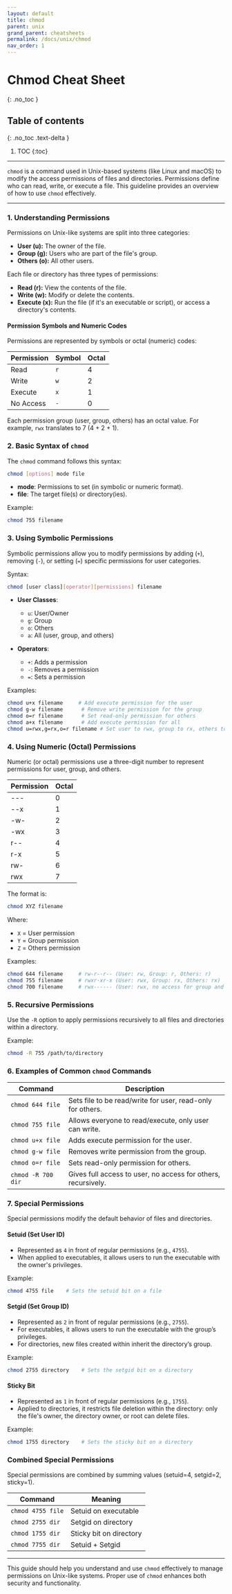 ```yaml
---
layout: default
title: chmod
parent: unix
grand_parent: cheatsheets
permalink: /docs/unix/chmod
nav_order: 1
---
```


# Chmod Cheat Sheet
{: .no_toc }

## Table of contents
{: .no_toc .text-delta }

1. TOC
{:toc}

---

`chmod` is a command used in Unix-based systems (like Linux and macOS) to modify the access permissions of files and directories. Permissions define who can read, write, or execute a file. This guideline provides an overview of how to use `chmod` effectively.

---

### 1. Understanding Permissions

Permissions on Unix-like systems are split into three categories:
- **User (u):** The owner of the file.
- **Group (g):** Users who are part of the file's group.
- **Others (o):** All other users.

Each file or directory has three types of permissions:
- **Read (r):** View the contents of the file.
- **Write (w):** Modify or delete the contents.
- **Execute (x):** Run the file (if it's an executable or script), or access a directory's contents.

#### Permission Symbols and Numeric Codes
Permissions are represented by symbols or octal (numeric) codes:

| Permission | Symbol | Octal |
|------------|--------|-------|
| Read       | `r`    | 4     |
| Write      | `w`    | 2     |
| Execute    | `x`    | 1     |
| No Access  | `-`    | 0     |

Each permission group (user, group, others) has an octal value. For example, `rwx` translates to 7 (4 + 2 + 1).

### 2. Basic Syntax of `chmod`

The `chmod` command follows this syntax:
```bash
chmod [options] mode file
```

- **mode**: Permissions to set (in symbolic or numeric format).
- **file**: The target file(s) or directory(ies).

Example:
```bash
chmod 755 filename
```

### 3. Using Symbolic Permissions

Symbolic permissions allow you to modify permissions by adding (`+`), removing (`-`), or setting (`=`) specific permissions for user categories.

Syntax:
```bash
chmod [user class][operator][permissions] filename
```

- **User Classes**:
   - `u`: User/Owner
   - `g`: Group
   - `o`: Others
   - `a`: All (user, group, and others)

- **Operators**:
   - `+`: Adds a permission
   - `-`: Removes a permission
   - `=`: Sets a permission

Examples:
```bash
chmod u+x filename     # Add execute permission for the user
chmod g-w filename      # Remove write permission for the group
chmod o=r filename      # Set read-only permission for others
chmod a+x filename      # Add execute permission for all
chmod u=rwx,g=rx,o=r filename # Set user to rwx, group to rx, others to r
```

### 4. Using Numeric (Octal) Permissions

Numeric (or octal) permissions use a three-digit number to represent permissions for user, group, and others.

| Permission | Octal |
|------------|-------|
| ---        | 0     |
| --x        | 1     |
| -w-        | 2     |
| -wx        | 3     |
| r--        | 4     |
| r-x        | 5     |
| rw-        | 6     |
| rwx        | 7     |

The format is:
```bash
chmod XYZ filename
```
Where:
- `X` = User permission
- `Y` = Group permission
- `Z` = Others permission

Examples:
```bash
chmod 644 filename     # rw-r--r-- (User: rw, Group: r, Others: r)
chmod 755 filename     # rwxr-xr-x (User: rwx, Group: rx, Others: rx)
chmod 700 filename     # rwx------ (User: rwx, no access for group and others)
```

### 5. Recursive Permissions

Use the `-R` option to apply permissions recursively to all files and directories within a directory.

Example:
```bash
chmod -R 755 /path/to/directory
```

### 6. Examples of Common `chmod` Commands

| Command             | Description                                                |
|---------------------|------------------------------------------------------------|
| `chmod 644 file`    | Sets file to be read/write for user, read-only for others. |
| `chmod 755 file`    | Allows everyone to read/execute, only user can write.      |
| `chmod u+x file`    | Adds execute permission for the user.                      |
| `chmod g-w file`    | Removes write permission from the group.                   |
| `chmod o=r file`    | Sets read-only permission for others.                      |
| `chmod -R 700 dir`  | Gives full access to user, no access for others, recursively. |

### 7. Special Permissions

Special permissions modify the default behavior of files and directories.

#### Setuid (Set User ID)
- Represented as `4` in front of regular permissions (e.g., `4755`).
- When applied to executables, it allows users to run the executable with the owner's privileges.

Example:
```bash
chmod 4755 file    # Sets the setuid bit on a file
```

#### Setgid (Set Group ID)
- Represented as `2` in front of regular permissions (e.g., `2755`).
- For executables, it allows users to run the executable with the group’s privileges.
- For directories, new files created within inherit the directory’s group.

Example:
```bash
chmod 2755 directory    # Sets the setgid bit on a directory
```

#### Sticky Bit
- Represented as `1` in front of regular permissions (e.g., `1755`).
- Applied to directories, it restricts file deletion within the directory: only the file's owner, the directory owner, or root can delete files.

Example:
```bash
chmod 1755 directory    # Sets the sticky bit on a directory
```

### Combined Special Permissions

Special permissions are combined by summing values (setuid=4, setgid=2, sticky=1).

| Command         | Meaning                    |
|-----------------|----------------------------|
| `chmod 4755 file` | Setuid on executable     |
| `chmod 2755 dir`  | Setgid on directory      |
| `chmod 1755 dir`  | Sticky bit on directory  |
| `chmod 7755 dir`  | Setuid + Setgid          |

---

This guide should help you understand and use `chmod` effectively to manage permissions on Unix-like systems. Proper use of `chmod` enhances both security and functionality.
